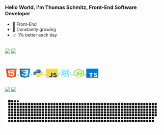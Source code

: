 ### Hello World, I'm Thomas Schmitz, Front-End Software Developer


- 💼 Front-End
- 🚀 Constantly growing
- 📈 1% better each day

##
<div>
  <a href="https://github.com/thschmitz">
  <img height="180em" src="https://github-readme-stats.vercel.app/api?username=thschmitz&show_icons=true&theme=dark&include_all_commits=true&count_private=true"/>     <img height="180em" src="https://github-readme-stats.vercel.app/api/top-langs/?username=thschmitz&layout=compact&langs_count=7&theme=dark"/>
</div>
  
##
<div style="display: inline_block"><br>
  <img align="center" alt="Thomas-HTML" height="30" width="40" src="https://raw.githubusercontent.com/devicons/devicon/master/icons/html5/html5-original.svg">
  <img align="center" alt="Thomas-CSS" height="30" width="40" src="https://raw.githubusercontent.com/devicons/devicon/master/icons/css3/css3-original.svg">
  <img align="center" alt="Thomas-Python" height="30" width="40" src="https://raw.githubusercontent.com/devicons/devicon/master/icons/python/python-original.svg">
  <img align="center" alt="Thomas-JavaScript" height="30" width="40" src="https://raw.githubusercontent.com/devicons/devicon/master/icons/javascript/javascript-original.svg">
  <img align="center" alt="Thomas-react" height="30" width="40" src="https://raw.githubusercontent.com/devicons/devicon/master/icons/react/react-original.svg">
  <img align="center" alt="Thomas-node" height="30" width="40" src="https://raw.githubusercontent.com/devicons/devicon/master/icons/nodejs/nodejs-original.svg">
    <img align="center" alt="Thomas-typescript" height="30" width="40" src="https://raw.githubusercontent.com/devicons/devicon/master/icons/typescript/typescript-original.svg">

</div>
 
##
  <a href="https://instagram.com/thomasschmitz2005" target="_blank"><img src="https://img.shields.io/badge/-Instagram-%23E4405F?style=for-the-badge&logo=instagram&logoColor=white" target="_blank"></a>
  <a href = "mailto:thomas.henrique.schmitz@gmail.com"><img src="https://img.shields.io/badge/-Gmail-%23333?style=for-the-badge&logo=gmail&logoColor=white" target="_blank"></a>
  
![Snake animation](https://github.com/thschmitz/thschmitz/blob/output/github-contribution-grid-snake.svg)


